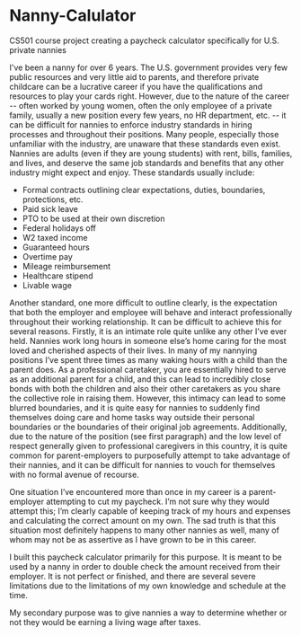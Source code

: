 # Nanny-Calulator
CS501 course project creating a paycheck calculator specifically for U.S. private nannies

I've been a nanny for over 6 years. The U.S. government provides very few public resources and very little aid to parents, and therefore private childcare can be a lucrative career if you have the qualifications and resources to play your cards right. However, due to the nature of the career -- often worked by young women, often the only employee of a private family, usually a new position every few years, no HR department, etc. -- it can be difficult for nannies to enforce industry standards in hiring processes and throughout their positions. Many people, especially those unfamiliar with the industry, are unaware that these standards even exist. Nannies are adults (even if they are young students) with rent, bills, families, and lives, and deserve the same job standards and benefits that any other industry might expect and enjoy. These standards usually include:

- Formal contracts outlining clear expectations, duties, boundaries, protections, etc.
- Paid sick leave
- PTO to be used at their own discretion
- Federal holidays off 
- W2 taxed income 
- Guaranteed hours 
- Overtime pay 
- Mileage reimbursement 
- Healthcare stipend
- Livable wage 

Another standard, one more difficult to outline clearly, is the expectation that both the employer and employee will behave and interact professionally throughout their working relationship. It can be difficult to achieve this for several reasons. Firstly, it is an intimate role quite unlike any other I’ve ever held. Nannies work long hours in someone else’s home caring for the most loved and cherished aspects of their lives. In many of my nannying positions I’ve spent three times as many waking hours with a child than the parent does. As a professional caretaker, you are essentially hired to serve as an additional parent for a child, and this can lead to incredibly close bonds with both the children and also their other caretakers as you share the collective role in raising them. However, this intimacy can lead to some blurred boundaries, and it is quite easy for nannies to suddenly find themselves doing care and home tasks way outside their personal boundaries or the boundaries of their original job agreements. Additionally, due to the nature of the position (see first paragraph) and the low level of respect generally given to professional caregivers in this country, it is quite common for parent-employers to purposefully attempt to take advantage of their nannies, and it can be difficult for nannies to vouch for themselves with no formal avenue of recourse. 

One situation I’ve encountered more than once in my career is a parent-employer attempting to cut my paycheck. I’m not sure why they would attempt this; I’m clearly capable of keeping track of my hours and expenses and calculating the correct amount on my own. The sad truth is that this situation most definitely happens to many other nannies as well, many of whom may not be as assertive as I have grown to be in this career.

I built this paycheck calculator primarily for this purpose. It is meant to be used by a nanny in order to double check the amount received from their employer. It is not perfect or finished, and there are several severe limitations due to the limitations of my own knowledge and schedule at the time.

My secondary purpose was to give nannies a way to determine whether or not they would be earning a living wage after taxes.
